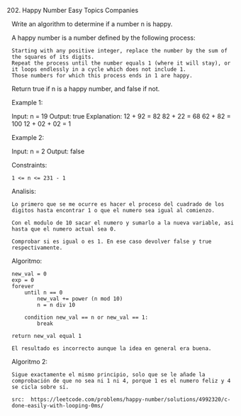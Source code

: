202. Happy Number
Easy
Topics
Companies

Write an algorithm to determine if a number n is happy.

A happy number is a number defined by the following process:

    Starting with any positive integer, replace the number by the sum of the squares of its digits.
    Repeat the process until the number equals 1 (where it will stay), or it loops endlessly in a cycle which does not include 1.
    Those numbers for which this process ends in 1 are happy.

Return true if n is a happy number, and false if not.

 

Example 1:

Input: n = 19
Output: true
Explanation:
12 + 92 = 82
82 + 22 = 68
62 + 82 = 100
12 + 02 + 02 = 1

Example 2:

Input: n = 2
Output: false

 

Constraints:

    1 <= n <= 231 - 1

Analisis:

    Lo primero que se me ocurre es hacer el proceso del cuadrado de los digitos hasta encontrar 1 o que el numero sea igual al comienzo.

    Con el modulo de 10 sacar el numero y sumarlo a la nueva variable, asi hasta que el numero actual sea 0.

    Comprobar si es igual o es 1. En ese caso devolver false y true respectivamente.

Algoritmo:

    new_val = 0
    exp = 0
    forever
        until n == 0
            new_val += power (n mod 10)
            n = n div 10
        
        condition new_val == n or new_val == 1:
            break

    return new_val equal 1

    El resultado es incorrecto aunque la idea en general era buena.

Algoritmo 2:

    Sigue exactamente el mismo principio, solo que se le añade la comprobación de que no sea ni 1 ni 4, porque 1 es el numero feliz y 4 se cicla sobre sí.

    src:  https://leetcode.com/problems/happy-number/solutions/4992320/c-done-easily-with-looping-0ms/